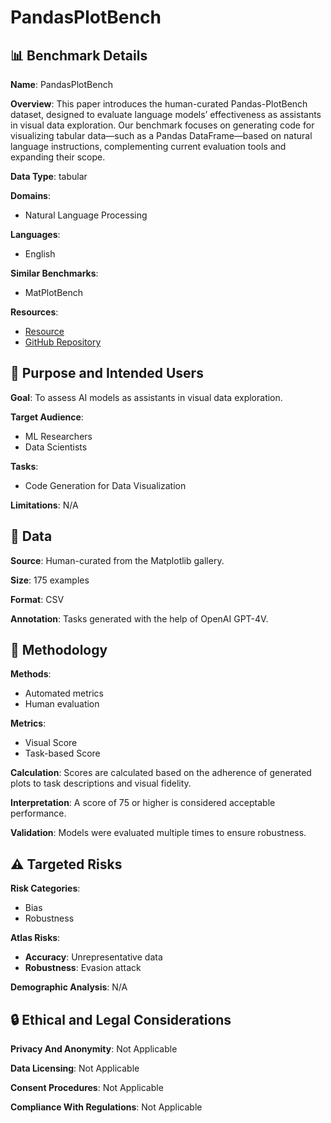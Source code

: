 # PandasPlotBench

## 📊 Benchmark Details

**Name**: PandasPlotBench

**Overview**: This paper introduces the human-curated Pandas-PlotBench dataset, designed to evaluate language models’ effectiveness as assistants in visual data exploration. Our benchmark focuses on generating code for visualizing tabular data—such as a Pandas DataFrame—based on natural language instructions, complementing current evaluation tools and expanding their scope.

**Data Type**: tabular

**Domains**:
- Natural Language Processing

**Languages**:
- English

**Similar Benchmarks**:
- MatPlotBench

**Resources**:
- [Resource](https://huggingface.co/datasets/JetBrains-Research/PandasPlotBench)
- [GitHub Repository](https://github.com/JetBrains-Research/PandasPlotBench)

## 🎯 Purpose and Intended Users

**Goal**: To assess AI models as assistants in visual data exploration.

**Target Audience**:
- ML Researchers
- Data Scientists

**Tasks**:
- Code Generation for Data Visualization

**Limitations**: N/A

## 💾 Data

**Source**: Human-curated from the Matplotlib gallery.

**Size**: 175 examples

**Format**: CSV

**Annotation**: Tasks generated with the help of OpenAI GPT-4V.

## 🔬 Methodology

**Methods**:
- Automated metrics
- Human evaluation

**Metrics**:
- Visual Score
- Task-based Score

**Calculation**: Scores are calculated based on the adherence of generated plots to task descriptions and visual fidelity.

**Interpretation**: A score of 75 or higher is considered acceptable performance.

**Validation**: Models were evaluated multiple times to ensure robustness.

## ⚠️ Targeted Risks

**Risk Categories**:
- Bias
- Robustness

**Atlas Risks**:
- **Accuracy**: Unrepresentative data
- **Robustness**: Evasion attack

**Demographic Analysis**: N/A

## 🔒 Ethical and Legal Considerations

**Privacy And Anonymity**: Not Applicable

**Data Licensing**: Not Applicable

**Consent Procedures**: Not Applicable

**Compliance With Regulations**: Not Applicable
